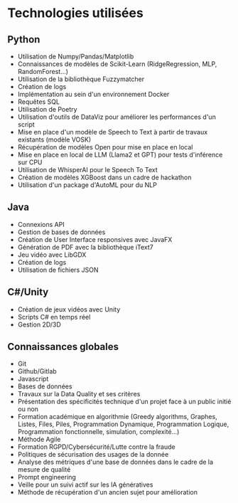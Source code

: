 # Technologies utilisées

## Python

  - Utilisation de Numpy/Pandas/Matplotlib
  - Connaissances de modèles de Scikit-Learn (RidgeRegression, MLP, RandomForest...)
  - Utilisation de la bibliothèque Fuzzymatcher
  - Création de logs
  - Implémentation au sein d'un environnement Docker
  - Requêtes SQL
  - Utilisation de Poetry
  - Utilisation d'outils de DataViz pour améliorer les performances d'un script
  - Mise en place d'un modèle de Speech to Text à partir de travaux existants (modèle VOSK)
  - Récupération de modèles Open pour mise en place en local
  - Mise en place en local de LLM (Llama2 et GPT) pour tests d'inférence sur CPU
  - Utilisation de WhisperAI pour le Speech To Text
  - Création de modèles XGBoost dans un cadre de hackathon
  - Utilisation d'un package d'AutoML pour du NLP
  
## Java

  - Connexions API
  - Gestion de bases de données
  - Création de User Interface responsives avec JavaFX
  - Génération de PDF avec la bibliothèque iText7
  - Jeu vidéo avec LibGDX
  - Création de logs
  - Utilisation de fichiers JSON

## C#/Unity

  - Création de jeux vidéos avec Unity
  - Scripts C# en temps réel
  - Gestion 2D/3D

## Connaissances globales

  - Git
  - Github/Gitlab
  - Javascript
  - Bases de données
  - Travaux sur la Data Quality et ses critères
  - Présentation des spécificités technique d'un projet face à un public initié ou non
  - Formation académique en algorithmie (Greedy algorithms, Graphes, Listes, Files, Piles, Programmation Dynamique, Programmation Logique, Programmation fonctionnelle, simulation, complexité...)
  - Méthode Agile
  - Formation RGPD/Cybersécurité/Lutte contre la fraude
  - Politiques de sécurisation des usages de la donnée
  - Analyse des métriques d'une base de données dans le cadre de la mesure de qualité
  - Prompt engineering
  - Veille pour un suivi actif sur les IA génératives
  - Méthode de récupération d'un ancien sujet pour amélioration
